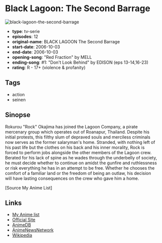 # Black Lagoon: The Second Barrage

![black-lagoon-the-second-barrage](https://cdn.myanimelist.net/images/anime/3/83748.jpg)

-   **type**: tv-serie
-   **episodes**: 12
-   **original-name**: BLACK LAGOON The Second Barrage
-   **start-date**: 2006-10-03
-   **end-date**: 2006-10-03
-   **opening-song**: "Red Fraction" by MELL
-   **ending-song**: #1: "Don't Look Behind" by EDISON (eps 13-14,16-23)
-   **rating**: R - 17+ (violence & profanity)

## Tags

-   action
-   seinen

## Sinopse

Rokurou "Rock" Okajima has joined the Lagoon Company, a pirate mercenary group which operates out of Roanapur, Thailand. Despite his initial protests, this filthy slum of depraved souls and merciless criminals now serves as the former salaryman's home. Stranded, with nothing left of his past life but the clothes on his back and his inner morality, Rock is forced to perform jobs alongside the other members of the Lagoon crew. Berated for his lack of spine as he wades through the underbelly of society, he must decide whether to continue on amidst the gunfire and ruthlessness or risk everything he has in an attempt to be free. Whether he chooses the comfort of a familiar land or the freedom of being an outlaw, his decision will have lasting consequences on the crew who gave him a home.

[Source My Anime List]

## Links

-   [My Anime list](https://myanimelist.net/anime/1519/Black_Lagoon__The_Second_Barrage)
-   [Official Site](http://www.blacklagoon.jp/)
-   [AnimeDB](http://anidb.info/perl-bin/animedb.pl?show=anime&aid=4597)
-   [AnimeNewsNetwork](http://www.animenewsnetwork.com/encyclopedia/anime.php?id=6832)
-   [Wikipedia](http://en.wikipedia.org/wiki/Black_lagoon)
